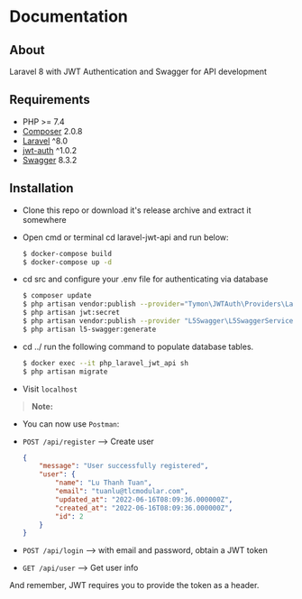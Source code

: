 # Documentation
## About

Laravel 8 with JWT Authentication and Swagger for API development

## Requirements
* PHP >= 7.4
* [Composer](https://github.com/composer/composer) 2.0.8
* [Laravel](https://github.com/laravel/framework) ^8.0
* [jwt-auth](https://github.com/tymondesigns/jwt-auth) ^1.0.2
* [Swagger](https://github.com/DarkaOnLine/L5-Swagger) 8.3.2
## Installation

- Clone this repo or download it's release archive and extract it somewhere
- Open cmd or terminal cd laravel-jwt-api and run below:

    ```bash
    $ docker-compose build
    $ docker-compose up -d
    ```
- cd src and configure your .env file for authenticating via database

    ```bash
    $ composer update
    $ php artisan vendor:publish --provider="Tymon\JWTAuth\Providers\LaravelServiceProvider"
    $ php artisan jwt:secret
    $ php artisan vendor:publish --provider "L5Swagger\L5SwaggerServiceProvider"
    $ php artisan l5-swagger:generate
    ```
- cd ../ run the following command to populate database tables.

	```bash
    $ docker exec --it php_laravel_jwt_api sh
    $ php artisan migrate
	```

- Visit `localhost`

> **Note:**
- You can now use ```Postman```:

- ```POST /api/register``` –> Create user 

    ```json
    {
    	"message": "User successfully registered",
        "user": {
            "name": "Lu Thanh Tuan",
            "email": "tuanlu@tlcmodular.com",
            "updated_at": "2022-06-16T08:09:36.000000Z",
            "created_at": "2022-06-16T08:09:36.000000Z",
            "id": 2
        }
    }

    ```
     
     
- ```POST /api/login``` –> with email and password, obtain a JWT token

      

- ```GET /api/user``` –> Get user info



And remember, JWT requires you to provide the token as a header.
